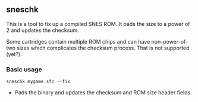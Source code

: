 ## sneschk

This is a tool to fix up a compiled SNES ROM. It pads the size to a power of 2 and
updates the checksum.

Some cartridges contain multiple ROM chips and can have non-power-of-two sizes which
complicates the checksum process. That is not supported (yet?).

### Basic usage
```
sneschk mygame.sfc --fix
```

* Pads the binary and updates the checksum and ROM size header fields.
